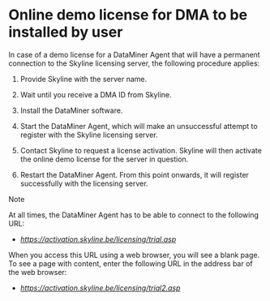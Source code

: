 # Online demo license for DMA to be installed by user

In case of a demo license for a DataMiner Agent that will have a permanent connection to the Skyline licensing server, the following procedure applies:

1. Provide Skyline with the server name.

2. Wait until you receive a DMA ID from Skyline.

3. Install the DataMiner software.

4. Start the DataMiner Agent, which will make an unsuccessful attempt to register with the Skyline licensing server.

5. Contact Skyline to request a license activation. Skyline will then activate the online demo license for the server in question.

6. Restart the DataMiner Agent. From this point onwards, it will register successfully with the licensing server.

> [!NOTE]
> At all times, the DataMiner Agent has to be able to connect to the following URL:
> -  *<https://activation.skyline.be/licensing/trial.asp>*
>
> When you access this URL using a web browser, you will see a blank page. To see a page with content, enter the following URL in the address bar of the web browser:
> -  *<https://activation.skyline.be/licensing/trial2.asp>* 
>
